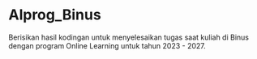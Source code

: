 # Alprog_Binus
Berisikan hasil kodingan untuk menyelesaikan tugas saat kuliah di Binus dengan program Online Learning untuk tahun 2023 - 2027.
